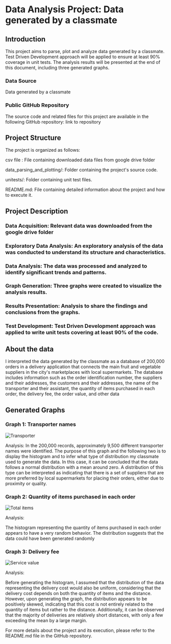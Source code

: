 
# **Data Analysis Project: Data generated by a classmate**

## **Introduction**
This project aims to parse, plot and analyze data generated by a classmate. Test Driven Development approach will be applied to ensure at least 90% coverage in unit tests. The analysis results will be presented at the end of this document, including three generated graphs. 

### **Data Source**
Data generated by a classmate 
### **Public GitHub Repository**
The source code and related files for this project are available in the following GitHub repository: link to repository

## **Project Structure**
The project is organized as follows:

csv file : File containing downloaded data files from google drive folder 

data_parsing_and_plotting/: Folder containing the project's source code.

unitests/: Folder containing unit test files.


README.md: File containing detailed information about the project and how to execute it.

## **Project Description**

### Data Acquisition: Relevant data was downloaded from the google drive folder
### Exploratory Data Analysis: An exploratory analysis of the data was conducted to understand its structure and characteristics.
### Data Analysis: The data was processed and analyzed to identify significant trends and patterns.
### Graph Generation: Three graphs were created to visualize the analysis results.
### Results Presentation: Analysis to share the findings and conclusions from the graphs.
### Test Development: Test Driven Development approach was applied to write unit tests covering at least 90% of the code.

## About the data

I interpreted the data generated by the classmate as a database of 200,000 orders in a delivery application that connects the main fruit and vegetable suppliers in the city's marketplaces 
with local supermarkets. The database includes information such as the order identification number, the suppliers and their addresses, the customers and their addresses, the name of the 
transporter and their assistant, the quantity of items purchased in each order, the delivery fee, the order value, and other data



## **Generated Graphs**
### Graph 1: Transporter names 
![Transporter](https://github.com/juan-aguilera/Homework-6/assets/158538464/e1b46106-a33f-4ced-9d27-efc95e8d3332)

Analysis: 
In the 200,000 records, approximately 9,500 different transporter names were identified. The purpose of this graph and the following two is to display the histogram and to infer what type 
of distribution my classmate used to generate the data. In this case, it can be concluded that the data follows a normal distribution with a mean around zero.
A distribution of this type can be interpreted as indicating that there is a set of suppliers that are more preferred by local supermarkets for placing their orders, either due to proximity or quality.

### Graph 2: Quantity of items purchased in each order
![Total items ](https://github.com/juan-aguilera/Homework-6/assets/158538464/3cfcf99f-c87a-424f-801b-f56b43931a0b)

Analysis: 

The histogram representing the quantity of items purchased in each order appears to have a very random behavior. The distribution suggests that the data could have been generated randomly


### Graph 3: Delivery fee
![Service value](https://github.com/juan-aguilera/Homework-6/assets/158538464/30f3a5e6-38be-4675-8556-721540759ea6)

Analysis: 

Before generating the histogram, I assumed that the distribution of the data representing the delivery cost would also be uniform, considering that the delivery cost depends on both the quantity of items and the distance. However, upon generating the graph, the distribution appears to be positively skewed, indicating that this cost is not entirely related to the quantity of items but rather to the distance. Additionally, it can be observed that the majority of deliveries are relatively short distances, with only a few exceeding the mean by a large margin.

For more details about the project and its execution, please refer to the README.md file in the GitHub repository.



